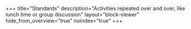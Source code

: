 +++
title="Standards"
description="Activities repeated over and over, like lunch time or group discussion"
layout="block-viewer"
hide_from_overview="true"
noindex="true"
+++
